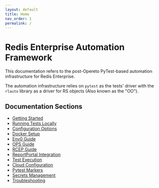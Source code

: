```yaml
---
layout: default
title: Home
nav_order: 1
permalink: /
---
```


# Redis Enterprise Automation Framework

This documentation refers to the post-Opereto PyTest-based automation infrastructure for Redis Enterprise.

The automation infrastructure relies on `pytest` as the tests' driver with the `rlauto` library as a driver for RS objects (Also known as the "OO").

## Documentation Sections

- [Getting Started](getting_started.md)
- [Running Tests Locally](pycharm_config.md)
- [Configuration Options](configuration.md)
- [Docker Setup](docker.md)
- [Env0 Guide](env0.md)
- [OPS Guide](ops.md)
- [RCEP Guide](rcep.md)
- [ReportPortal Integration](reportportal.md)
- [Test Execution](test_execution.md)
- [Cloud Configuration](cloud_config.md)
- [Pytest Markers](pytest_markers.md)
- [Secrets Management](secrets.md)
- [Troubleshooting](troubleshooting.md)